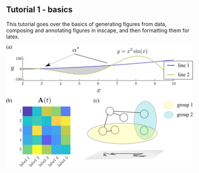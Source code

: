 
## Tutorial 1 - basics

This tutorial goes over the basics of generating figures from data, composing and annotating figures in inscape, and then formatting them for latex.


![](figures/demo_panel.png)
